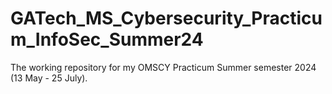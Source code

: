 # GATech_MS_Cybersecurity_Practicum_InfoSec_Summer24
The working repository for my OMSCY Practicum Summer semester 2024 (13 May - 25 July).
